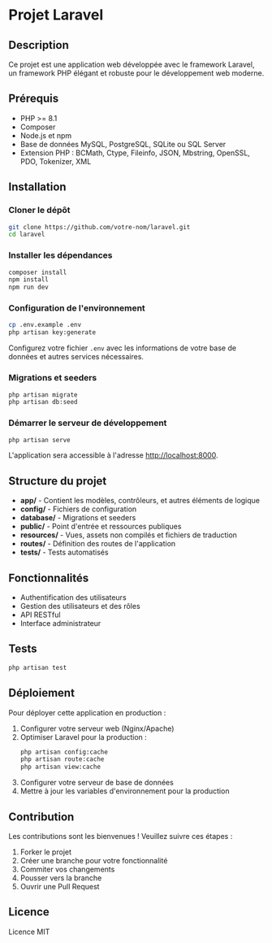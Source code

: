 # Projet Laravel

## Description
Ce projet est une application web développée avec le framework Laravel, un framework PHP élégant et robuste pour le développement web moderne.

## Prérequis
- PHP >= 8.1
- Composer
- Node.js et npm
- Base de données MySQL, PostgreSQL, SQLite ou SQL Server
- Extension PHP : BCMath, Ctype, Fileinfo, JSON, Mbstring, OpenSSL, PDO, Tokenizer, XML

## Installation

### Cloner le dépôt
```bash
git clone https://github.com/votre-nom/laravel.git
cd laravel
```

### Installer les dépendances
```bash
composer install
npm install
npm run dev
```

### Configuration de l'environnement
```bash
cp .env.example .env
php artisan key:generate
```

Configurez votre fichier `.env` avec les informations de votre base de données et autres services nécessaires.

### Migrations et seeders
```bash
php artisan migrate
php artisan db:seed
```

### Démarrer le serveur de développement
```bash
php artisan serve
```

L'application sera accessible à l'adresse [http://localhost:8000](http://localhost:8000).

## Structure du projet
- **app/** - Contient les modèles, contrôleurs, et autres éléments de logique
- **config/** - Fichiers de configuration
- **database/** - Migrations et seeders
- **public/** - Point d'entrée et ressources publiques
- **resources/** - Vues, assets non compilés et fichiers de traduction
- **routes/** - Définition des routes de l'application
- **tests/** - Tests automatisés

## Fonctionnalités
- Authentification des utilisateurs
- Gestion des utilisateurs et des rôles
- API RESTful
- Interface administrateur

## Tests
```bash
php artisan test
```

## Déploiement
Pour déployer cette application en production :
1. Configurer votre serveur web (Nginx/Apache)
2. Optimiser Laravel pour la production :
   ```bash
   php artisan config:cache
   php artisan route:cache
   php artisan view:cache
   ```
3. Configurer votre serveur de base de données
4. Mettre à jour les variables d'environnement pour la production

## Contribution
Les contributions sont les bienvenues ! Veuillez suivre ces étapes :
1. Forker le projet
2. Créer une branche pour votre fonctionnalité
3. Commiter vos changements
4. Pousser vers la branche
5. Ouvrir une Pull Request

## Licence
Licence MIT
